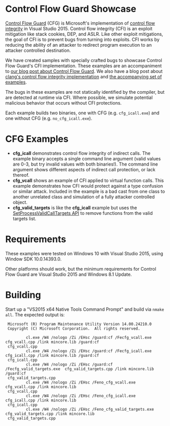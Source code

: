 # Control Flow Guard Showcase

[Control Flow Guard](<https://msdn.microsoft.com/en-us/library/windows/desktop/mt637065(v=vs.85).aspx>) (CFG) is Microsoft's implementation of [control flow integrity](https://www.microsoft.com/en-us/research/publication/control-flow-integrity/) in Visual Studio 2015. Control flow integrity (CFI) is an exploit mitigation like stack cookies, DEP, and ASLR. Like other exploit mitigations, the goal of CFI is to prevent bugs from turning into exploits. CFI works by reducing the ability of an attacker to redirect program execution to an attacker controlled destination.

We have created samples with specially crafted bugs to showcase Control Flow Guard's CFI implementation. These examples are an accompaniment to [our blog post about Control Flow Guard](TODO:URL). We also have a blog post about [clang's control flow integrity implementation](https://blog.trailofbits.com/2016/10/17/lets-talk-about-cfi-clang-edition/) and [the accompanying set of examples](https://github.com/trailofbits/clang-cfi-showcase).

The bugs in these examples are not statically identified by the compiler, but are detected at runtime via CFI. Where possible, we simulate potential malicious behavior that occurs without CFI protections.

Each example builds two binaries, one with CFG (e.g. `cfg_icall.exe`) and one without CFG (e.g. `no_cfg_icall.exe`).

# CFG Examples

* **cfg_icall** demonstrates control flow integrity of indirect calls. The example binary accepts a single command line argument (valid values are 0-3, but try invalid values with both binaries!). The command line argument shows different aspects of indirect call protection, or lack thereof.
* **cfg_vcall** shows an example of CFI applied to virtual function calls. This example demonstrates how CFI would protect against a type confusion or similar attack. Included in the example is a bad cast from one class to another unrelated class and simulation of a fully attacker controlled object.
* **cfg_valid_targets**  is like the **cfg_icall** example but uses the [SetProcessValidCallTargets API](<https://msdn.microsoft.com/en-us/library/windows/desktop/dn934202(v=vs.85).aspx>) to remove functions from the valid targets list.

# Requirements

These examples were tested on Windows 10 with Visual Studio 2015, using Window SDK 10.0.14393.0.

Other platforms should work, but the minimum requirements for Control Flow Guard are Visual Studio 2015 and Windows 8.1 Update.

# Building

Start up a "VS2015 x64 Native Tools Command Prompt" and build via `nmake all`. The expected output is:


     Microsoft (R) Program Maintenance Utility Version 14.00.24210.0
     Copyright (C) Microsoft Corporation.  All rights reserved.
     
             cl.exe /W4 /nologo /Zi /EHsc /guard:cf /Fecfg_vcall.exe  cfg_vcall.cpp /link mincore.lib /guard:cf
     cfg_vcall.cpp
             cl.exe /W4 /nologo /Zi /EHsc /guard:cf /Fecfg_icall.exe  cfg_icall.cpp /link mincore.lib /guard:cf
     cfg_icall.cpp
             cl.exe /W4 /nologo /Zi /EHsc /guard:cf /Fecfg_valid_targets.exe  cfg_valid_targets.cpp /link mincore.lib /guard:cf
     cfg_valid_targets.cpp
             cl.exe /W4 /nologo /Zi /EHsc /Feno_cfg_vcall.exe  cfg_vcall.cpp /link mincore.lib
     cfg_vcall.cpp
             cl.exe /W4 /nologo /Zi /EHsc /Feno_cfg_icall.exe  cfg_icall.cpp /link mincore.lib
     cfg_icall.cpp
             cl.exe /W4 /nologo /Zi /EHsc /Feno_cfg_valid_targets.exe  cfg_valid_targets.cpp /link mincore.lib
     cfg_valid_targets.cpp

